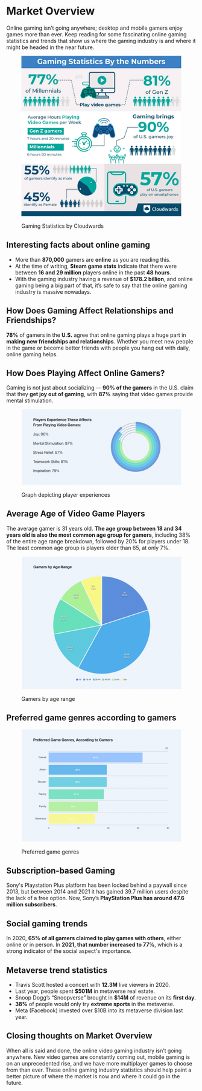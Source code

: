 # Market Overview

Online gaming isn’t going anywhere; desktop and mobile gamers enjoy games more than ever. Keep reading for some fascinating online gaming statistics and trends that show us where the gaming industry is and where it might be headed in the near future.

<figure><img src=".gitbook/assets/Gaming-Statistics-By-the-Numbers-1.jpeg" alt="Gaming statistics by Cloudwards"><figcaption><p>Gaming Statistics by Cloudwards</p></figcaption></figure>

## Interesting facts about online gaming

* More than **870,000** gamers are **online** as you are reading this.
* At the time of writing, **Steam game stats** indicate that there were between **16 and 29 million** players online in the past **48 hours**.
* With the gaming industry having a revenue of **$178.2 billion**, and online gaming being a big part of that, it’s safe to say that the online gaming industry is massive nowadays.

## How Does Gaming Affect Relationships and Friendships?

**78%** of gamers in the **U.S.** agree that online gaming plays a huge part in **making new friendships and relationships**. Whether you meet new people in the game or become better friends with people you hang out with daily, online gaming helps.

## How Does Playing Affect Online Gamers?

Gaming is not just about socializing — **90% of the gamers** in the U.S. claim that they **get joy out of gaming**, with **87%** saying that video games provide mental stimulation.

<figure><img src=".gitbook/assets/Screenshot 2022-08-26 at 11.38.53 PM.png" alt=""><figcaption><p>Graph depicting player experiences</p></figcaption></figure>

## Average Age of Video Game Players

The average gamer is 31 years old. **The age group between 18 and 34 years old is also the most common age group for gamers**, including 38% of the entire age range breakdown, followed by 20% for players under 18. The least common age group is players older than 65, at only 7%.

<figure><img src=".gitbook/assets/Screenshot 2022-08-26 at 11.42.58 PM.png" alt=""><figcaption><p>Gamers by age range</p></figcaption></figure>

## Preferred game genres according to gamers

<figure><img src=".gitbook/assets/Screenshot 2022-08-26 at 11.51.15 PM.png" alt=""><figcaption><p>Preferred game genres</p></figcaption></figure>

## Subscription-based Gaming

Sony's Playstation Plus platform has been locked behind a paywall since 2013, but between 2014 and 2021 it has gained 39.7 million users despite the lack of a free option. Now, Sony’s **PlayStation Plus has around 47.6 million subscribers**.

## Social gaming trends

In 2020, **65% of all gamers claimed to play games with others**, either online or in person. In **2021, that number increased to 77%**, which is a strong indicator of the social aspect's importance.

## Metaverse trend statistics

* Travis Scott hosted a concert with **12.3M** live viewers in 2020.
* Last year, people spent **$501M** in metaverse real estate.
* Snoop Dogg’s “Snoopverse” brought in **$14M** of revenue on its **first day**.
* **38%** of people would only try **extreme sports** in the metaverse.
* Meta (Facebook) invested over $10B into its metaverse division last year.





## Closing thoughts on Market Overview

When all is said and done, the online video gaming industry isn’t going anywhere. New video games are constantly coming out, mobile gaming is on an unprecedented rise, and we have more multiplayer games to choose from than ever. These online gaming industry statistics should help paint a better picture of where the market is now and where it could go in the future.
